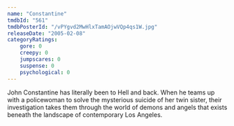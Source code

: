 ```yaml
---
name: "Constantine"
tmdbId: "561"
tmdbPosterId: "/vPYgvd2MwHlxTamAOjwVQp4qs1W.jpg"
releaseDate: "2005-02-08"
categoryRatings:
    gore: 0
    creepy: 0
    jumpscares: 0
    suspense: 0
    psychological: 0
---
```

John Constantine has literally been to Hell and back. When he teams up with a policewoman to solve the mysterious suicide of her twin sister, their investigation takes them through the world of demons and angels that exists beneath the landscape of contemporary Los Angeles.
